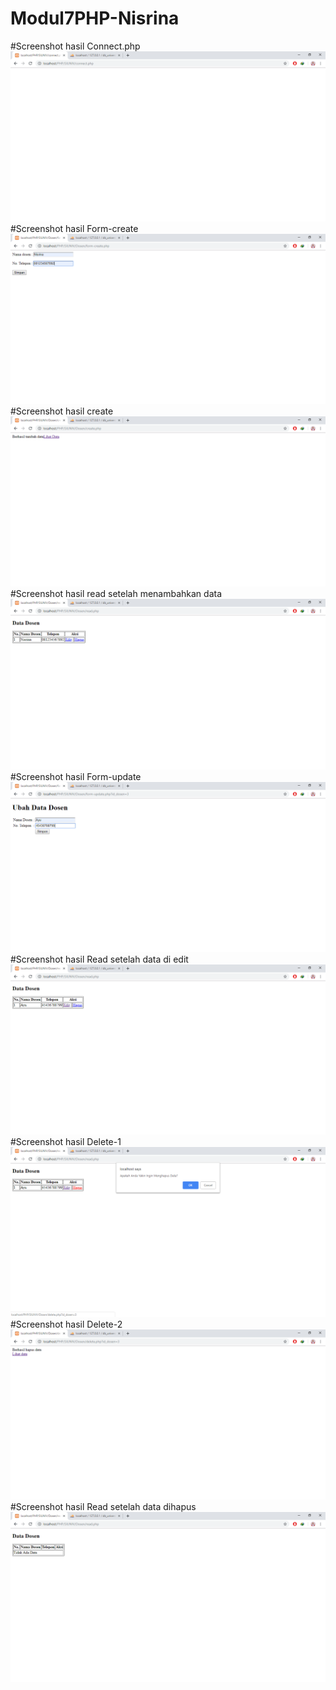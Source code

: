 # Modul7PHP-Nisrina
#Screenshot hasil Connect.php
![alt text](https://github.com/Ardananisrina/Modul7PHP-Nisrina/blob/master/connect.png)
#Screenshot hasil Form-create
![alt text](https://github.com/Ardananisrina/Modul7PHP-Nisrina/blob/master/Form-create.png)
#Screenshot hasil create
![alt text](https://github.com/Ardananisrina/Modul7PHP-Nisrina/blob/master/Create.png)
#Screenshot hasil read setelah menambahkan data
![alt text](https://github.com/Ardananisrina/Modul7PHP-Nisrina/blob/master/Read(setelah%20ditambahkan%20data).png)
#Screenshot hasil Form-update
![alt text](https://github.com/Ardananisrina/Modul7PHP-Nisrina/blob/master/Form-update.png)
#Screenshot hasil Read setelah data di edit
![alt text](https://github.com/Ardananisrina/Modul7PHP-Nisrina/blob/master/Read(setelah%20di%20edit).png)
#Screenshot hasil Delete-1
![alt text](https://github.com/Ardananisrina/Modul7PHP-Nisrina/blob/master/Delete-1.png)
#Screenshot hasil Delete-2
![alt text](https://github.com/Ardananisrina/Modul7PHP-Nisrina/blob/master/Delete-2.png)
#Screenshot hasil Read setelah data dihapus
![alt text](https://github.com/Ardananisrina/Modul7PHP-Nisrina/blob/master/Read(setelah%20data%20dihapus).png)
